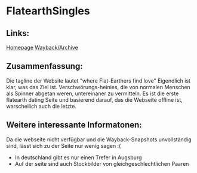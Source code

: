 # FlatearthSingles

## Links:
[Homepage](https://flatearthsingles.com/)
[Wayback/Archive](https://web.archive.org/web/20190706183150/https://flatearthsingles.com/)

## Zusammenfassung:
Die tagline der Website lautet "where Flat-Earthers find love"
Eigendlich ist klar, was das Ziel ist. Verschwörungs-heinies, die von normalen Menschen als Spinner abgetan weren, untereinaner zu vermitteln.
Es ist die erste flatearth dating Seite und basierend darauf, das die Webseite offline ist, warscheilich auch die letzte.

## Weitere interessante Informatonen:
Da die webseite nicht verfügbar und die Wayback-Snapshots unvollständig sind, lässt sich zu der Seite nur wenig sagen :(

* In deutschland gibt es nur einen Trefer in Augsburg
* Auf der seite sind auch Stockbilder von gleichgeschlechtlichen Paaren
